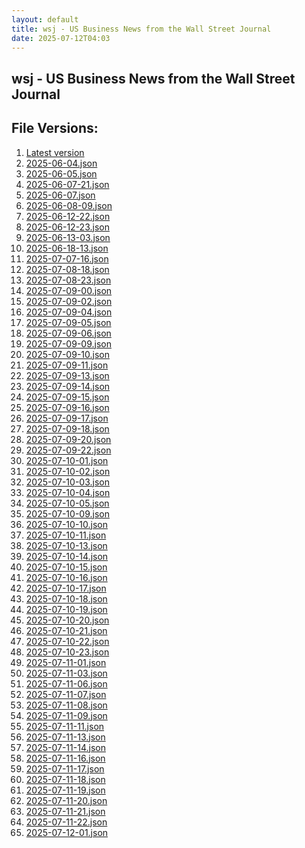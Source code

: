 ```yaml
---
layout: default
title: wsj - US Business News from the Wall Street Journal
date: 2025-07-12T04:03
---
```


## wsj - US Business News from the Wall Street Journal

<div id="data-chart"></div>
<div id="data-table"></div>
<script>
document.addEventListener('DOMContentLoaded', function(){
  document.getElementById('data-table').textContent = 'This source isn't supported for tables yet.';
});
</script>

## File Versions:
1. [Latest version](./latest.json)
2. [2025-06-04.json](./2025-06-04.json)
3. [2025-06-05.json](./2025-06-05.json)
4. [2025-06-07-21.json](./2025-06-07-21.json)
5. [2025-06-07.json](./2025-06-07.json)
6. [2025-06-08-09.json](./2025-06-08-09.json)
7. [2025-06-12-22.json](./2025-06-12-22.json)
8. [2025-06-12-23.json](./2025-06-12-23.json)
9. [2025-06-13-03.json](./2025-06-13-03.json)
10. [2025-06-18-13.json](./2025-06-18-13.json)
11. [2025-07-07-16.json](./2025-07-07-16.json)
12. [2025-07-08-18.json](./2025-07-08-18.json)
13. [2025-07-08-23.json](./2025-07-08-23.json)
14. [2025-07-09-00.json](./2025-07-09-00.json)
15. [2025-07-09-02.json](./2025-07-09-02.json)
16. [2025-07-09-04.json](./2025-07-09-04.json)
17. [2025-07-09-05.json](./2025-07-09-05.json)
18. [2025-07-09-06.json](./2025-07-09-06.json)
19. [2025-07-09-09.json](./2025-07-09-09.json)
20. [2025-07-09-10.json](./2025-07-09-10.json)
21. [2025-07-09-11.json](./2025-07-09-11.json)
22. [2025-07-09-13.json](./2025-07-09-13.json)
23. [2025-07-09-14.json](./2025-07-09-14.json)
24. [2025-07-09-15.json](./2025-07-09-15.json)
25. [2025-07-09-16.json](./2025-07-09-16.json)
26. [2025-07-09-17.json](./2025-07-09-17.json)
27. [2025-07-09-18.json](./2025-07-09-18.json)
28. [2025-07-09-20.json](./2025-07-09-20.json)
29. [2025-07-09-22.json](./2025-07-09-22.json)
30. [2025-07-10-01.json](./2025-07-10-01.json)
31. [2025-07-10-02.json](./2025-07-10-02.json)
32. [2025-07-10-03.json](./2025-07-10-03.json)
33. [2025-07-10-04.json](./2025-07-10-04.json)
34. [2025-07-10-05.json](./2025-07-10-05.json)
35. [2025-07-10-09.json](./2025-07-10-09.json)
36. [2025-07-10-10.json](./2025-07-10-10.json)
37. [2025-07-10-11.json](./2025-07-10-11.json)
38. [2025-07-10-13.json](./2025-07-10-13.json)
39. [2025-07-10-14.json](./2025-07-10-14.json)
40. [2025-07-10-15.json](./2025-07-10-15.json)
41. [2025-07-10-16.json](./2025-07-10-16.json)
42. [2025-07-10-17.json](./2025-07-10-17.json)
43. [2025-07-10-18.json](./2025-07-10-18.json)
44. [2025-07-10-19.json](./2025-07-10-19.json)
45. [2025-07-10-20.json](./2025-07-10-20.json)
46. [2025-07-10-21.json](./2025-07-10-21.json)
47. [2025-07-10-22.json](./2025-07-10-22.json)
48. [2025-07-10-23.json](./2025-07-10-23.json)
49. [2025-07-11-01.json](./2025-07-11-01.json)
50. [2025-07-11-03.json](./2025-07-11-03.json)
51. [2025-07-11-06.json](./2025-07-11-06.json)
52. [2025-07-11-07.json](./2025-07-11-07.json)
53. [2025-07-11-08.json](./2025-07-11-08.json)
54. [2025-07-11-09.json](./2025-07-11-09.json)
55. [2025-07-11-11.json](./2025-07-11-11.json)
56. [2025-07-11-13.json](./2025-07-11-13.json)
57. [2025-07-11-14.json](./2025-07-11-14.json)
58. [2025-07-11-16.json](./2025-07-11-16.json)
59. [2025-07-11-17.json](./2025-07-11-17.json)
60. [2025-07-11-18.json](./2025-07-11-18.json)
61. [2025-07-11-19.json](./2025-07-11-19.json)
62. [2025-07-11-20.json](./2025-07-11-20.json)
63. [2025-07-11-21.json](./2025-07-11-21.json)
64. [2025-07-11-22.json](./2025-07-11-22.json)
65. [2025-07-12-01.json](./2025-07-12-01.json)
